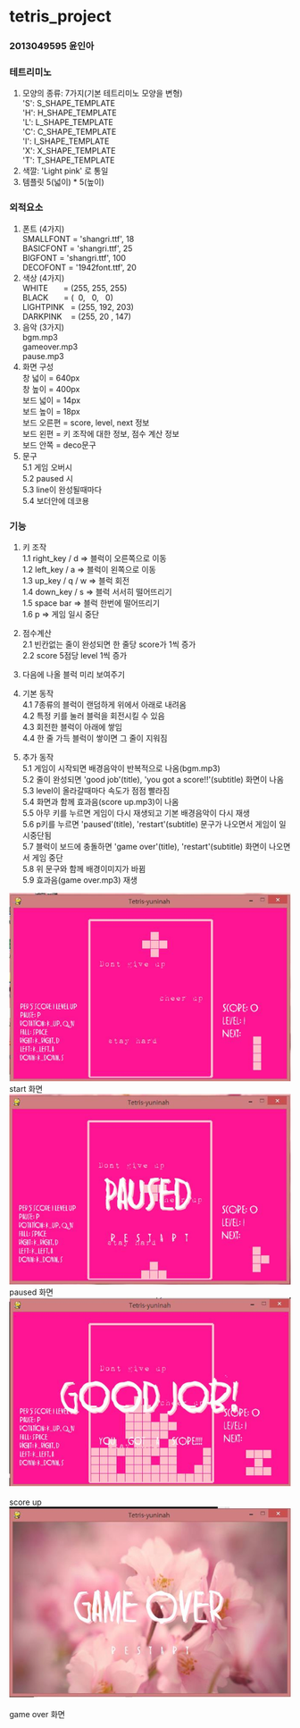 # tetris_project
### 2013049595 윤인아
### 테트리미노       
1. 모양의 종류: 7가지(기본 테트리미노 모양을 변형)   
'S': S_SHAPE_TEMPLATE   
'H': H_SHAPE_TEMPLATE   
'L': L_SHAPE_TEMPLATE       
'C': C_SHAPE_TEMPLATE        
'I': I_SHAPE_TEMPLATE      
'X': X_SHAPE_TEMPLATE        
'T': T_SHAPE_TEMPLATE      
2. 색깔: 'Light pink' 로 통일     
3. 템플릿 5(넓이) * 5(높이)    

### 외적요소
1. 폰트 (4가지)   
SMALLFONT = 'shangri.ttf', 18    
BASICFONT = 'shangri.ttf', 25    
BIGFONT = 'shangri.ttf', 100   
DECOFONT = '1942font.ttf', 20   
2. 색상 (4가지)   
WHITE       = (255, 255, 255)   
BLACK       = (  0,   0,   0)    
LIGHTPINK   = (255, 192, 203)   
DARKPINK    = (255, 20 , 147)    
3. 음악 (3가지)  
bgm.mp3   
gameover.mp3     
pause.mp3    
4. 화면 구성    
창 넓이 = 640px  
창 높이 = 400px  
보드 넓이 = 14px  
보드 높이 = 18px  
보드 오른편 = score, level, next 정보  
보드 왼편 = 키 조작에 대한 정보, 점수 계산 정보  
보드 안쪽 = deco문구  
5. 문구    
5.1 게임 오버시  
5.2 paused 시  
5.3 line이 완성될때마다     
5.4 보더안에 데코용    

### 기능
1. 키 조작    
1.1 right_key / d => 블럭이 오른쪽으로 이동    
1.2 left_key / a => 블럭이 왼쪽으로 이동    
1.3 up_key / q / w => 블럭 회전    
1.4 down_key / s => 블럭 서서히 떨어뜨리기    
1.5 space bar => 블럭 한번에 떨어뜨리기    
1.6 p => 게임 일시 중단    

2. 점수계산    
2.1 빈칸없는 줄이 완성되면 한 줄당 score가 1씩 증가    
2.2 score 5점당 level 1씩 증가    

3. 다음에 나올 블럭 미리 보여주기

4. 기본 동작    
4.1 7종류의 블럭이 랜덤하게 위에서 아래로 내려옴    
4.2 특정 키를 눌러 블럭을 회전시킬 수 있음    
4.3 회전한 블럭이 아래에 쌓임    
4.4 한 줄 가득 블럭이 쌓이면 그 줄이 지워짐    

5. 추가 동작    
5.1 게임이 시작되면 배경음악이 반복적으로 나옴(bgm.mp3)    
5.2 줄이 완성되면 'good job'(title), 'you got a score!!'(subtitle) 화면이 나옴    
5.3 level이 올라갈때마다 속도가 점점 빨라짐    
5.4 화면과 함께 효과음(score up.mp3)이 나옴    
5.5 아무 키를 누르면 게임이 다시 재생되고 기본 배경음악이 다시 재생    
5.6 p키를 누르면 'paused'(title), 'restart'(subtitle) 문구가 나오면서 게임이 일시중단됨    
5.7 블럭이 보드에 충돌하면 'game over'(title), 'restart'(subtitle) 화면이 나오면서 게임 중단    
5.8 위 문구와 함께 배경이미지가 바뀜    
5.9 효과음(game over.mp3) 재생 

![start](https://github.com/inayun/tetris_project/blob/master/start.JPG)     
start 화면    
![paused](https://github.com/inayun/tetris_project/blob/master/paused.JPG)     
paused 화면     
![score up](https://github.com/inayun/tetris_project/blob/master/scoreup.JPG)      
score up      
![game over](https://github.com/inayun/tetris_project/blob/master/gameover.JPG)      
game over 화면    
